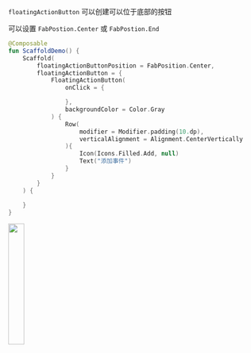 
`floatingActionButton` 可以创建可以位于底部的按钮

可以设置 `FabPostion.Center` 或 `FabPostion.End`

``` kotlin
@Composable
fun ScaffoldDemo() {
    Scaffold(
        floatingActionButtonPosition = FabPosition.Center,
        floatingActionButton = {
            FloatingActionButton(
                onClick = {

                },
                backgroundColor = Color.Gray
            ) {
                Row(
                    modifier = Modifier.padding(10.dp),
                    verticalAlignment = Alignment.CenterVertically
                ){
                    Icon(Icons.Filled.Add, null)
                    Text("添加事件")
                }
            }
        }
    ) {
        
    }
}
```

<img src = "../../../assets/layout/scaffold/floatingactionbutton/demo.png" width = "25%" height = "25%">